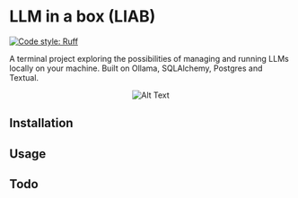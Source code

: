 # LLM in a box (LIAB)
[![Code style: Ruff](https://img.shields.io/badge/code%20style-ruff-000000.svg)](https://github.com/astral-sh/ruff)

A terminal project exploring the possibilities of managing and running LLMs locally on your machine. Built on Ollama, SQLAlchemy, Postgres and Textual.

<p align="center">
  <img src="https://media3.giphy.com/media/v1.Y2lkPTc5MGI3NjExOWRvZmZiazRxbjM5Mmh0OGR6aWM0bGZ5MHNtNXQ0aHRkdW5kMDZxeSZlcD12MV9pbnRlcm5hbF9naWZfYnlfaWQmY3Q9Zw/P0NVqs7THZzEhPKdGI/giphy.gif" alt="Alt Text">
</p>


## Installation

## Usage

## Todo